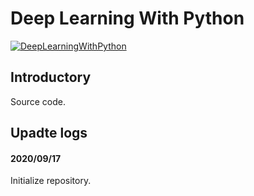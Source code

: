 # Deep Learning With Python
[![DeepLearningWithPython](https://img.shields.io/badge/DeepLearning-DeepLearningWithPython-salmon)](https://www.manning.com/books/deep-learning-with-python)

## Introductory
Source code.

## Upadte logs
#### 2020/09/17
Initialize repository.

